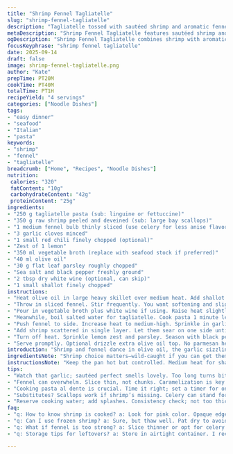 ```yaml
---
title: "Shrimp Fennel Tagliatelle"
slug: "shrimp-fennel-tagliatelle"
description: "Tagliatelle tossed with sautéed shrimp and aromatic fennel bulbs. Infused with fresh garlic and a hint of chili flakes for subtle heat. Olive oil drives the flavor base, while lemon zest brightens the end result. A splash of vegetable broth steams fennel until just tender. Pasta cooked al dente retains bite to cut through delicate seafood. No dairy, nuts, or eggs involved. Simple yet nuanced seafood pasta that balances sweetness of fennel with briny shrimp and citrus notes."
metaDescription: "Shrimp Fennel Tagliatelle features sautéed shrimp and fennel against a backdrop of olive oil and garlic. Simple yet elevated weeknight dish."
ogDescription: "Shrimp Fennel Tagliatelle combines shrimp with aromatic fennel wrapped in pasta. Quick, satisfying, and highlights flavor of simple ingredients."
focusKeyphrase: "shrimp fennel tagliatelle"
date: 2025-09-14
draft: false
image: shrimp-fennel-tagliatelle.png
author: "Kate"
prepTime: PT20M
cookTime: PT40M
totalTime: PT1H
recipeYield: "4 servings"
categories: ["Noodle Dishes"]
tags:
- "easy dinner"
- "seafood"
- "Italian"
- "pasta"
keywords:
- "shrimp"
- "fennel"
- "tagliatelle"
breadcrumb: ["Home", "Recipes", "Noodle Dishes"]
nutrition: 
 calories: "320"
 fatContent: "10g"
 carbohydrateContent: "42g"
 proteinContent: "25g"
ingredients:
- "250 g tagliatelle pasta (sub: linguine or fettuccine)"
- "350 g raw shrimp peeled and deveined (sub: large bay scallops)"
- "1 medium fennel bulb thinly sliced (use celery for less anise flavor)"
- "3 garlic cloves minced"
- "1 small red chili finely chopped (optional)"
- "Zest of 1 lemon"
- "350 ml vegetable broth (replace with seafood stock if preferred)"
- "40 ml olive oil"
- "30 g flat leaf parsley roughly chopped"
- "Sea salt and black pepper freshly ground"
- "2 tbsp dry white wine (optional, can skip)"
- "1 small shallot finely chopped"
instructions:
- "Heat olive oil in large heavy skillet over medium heat. Add shallot and cook until translucent, about 2 minutes. Avoid browning to keep sweetness intact."
- "Throw in sliced fennel. Stir frequently. You want softening and slight caramelization without blackened bits. Add pinch salt to help draw out moisture. About 8 minutes total."
- "Pour in vegetable broth plus white wine if using. Raise heat slightly so broth simmers gently. Cover pan loosely. Cook until fennel reaches tender-crisp stage. Use fork test but avoid soggy. Around 12-15 minutes."
- "Meanwhile, boil salted water for tagliatelle. Cook pasta 1 minute less than package suggests for al dente. Reserve 100 ml cooking water. Drain quickly."
- "Push fennel to side. Increase heat to medium-high. Sprinkle in garlic and chili. Sizzle should be immediate but don’t let garlic burn—watch for fragrant aroma, only 30 seconds max."
- "Add shrimp scattered in single layer. Let them sear on one side until pink and opaque edges appear. Flip and cook other side, about 2-3 minutes total. Fish can get rubbery if overcooked."
- "Turn off heat. Sprinkle lemon zest and parsley. Season with black pepper and adjust salt. Toss in pasta with reserved cooking water to loosen sauce; you want coating, not swimming."
- "Serve promptly. Optional drizzle extra olive oil top. No parmesan here—won’t match the seafood flavor. The brightness from lemon zest is everything."
introduction: "Shrimp and fennel dance in olive oil, the garlic sizzling just right, tossed with long ribbons of tagliatelle. No butter, no cream. Briny sweetness from seafood meets anise whisper from fennel. Learn the signs—how fennel softens but still holds shape, how garlic unleashes fragrance before bitterness. Sharp lemon zest cuts through richness without dairy. Stay alert for shrimp’s translucent shift; overcook and you lose tender snap and yield chewy disappointment. Substitute scallops if shrimp unavailable. Celery can stand in for fennel, just ditch the licorice notes. Minimal ingredients, maximal flavor. You’ll want this on loop for any weeknight hustle. No fuss. Just culinary sense."
ingredientsNote: "Shrimp choice matters—wild-caught if you can get them, de-vein and peel for no surprises later. Frozen works fine, just thaw thoroughly and pat dry to avoid steaming rather than searing. Fennel adds unique licorice note; if that intimidates use celery slices but lose distinct aroma. Garlic is key flavor driver here but burnt garlic means burnt taste—keep a close ear and nose to that pan. Lemon zest, not juice, maintains light aroma without soggy acid splash. Vegetable broth for steaming fennel builds flavor; water with a sprinkle of bouillon can substitute if stock unavailable. Dry white wine optional but adds gentle tang and lifts sauce complexity."
instructionsNote: "Keep the pan hot but controlled. Medium heat for shallots and fennel prevents premature burning; flick water drops to monitor temperature—should evaporate briskly but not burst into spatters. Covering fennel traps steam, softens edges before you get that first golden caramel. Garlic is a timing finesse—add too early and it burns; toss in last minute, watch quick perfume pop, then shrimp immediately after. Shrimp needs complete contact with pan surface for uniform color; crowding pan leads to steaming instead of sear. When adding pasta back, use reserved water in small increments to get sauce consistency right without watery sludge. Toss fast but gentle—breakage ruins presentation. Serve fast before flavors dull and textures degrade."
tips:
- "Watch that garlic; sautéed perfect smells lovely. Too long turns bitter. Last minute crush for best aroma. Add shrimp right after, keep things moving."
- "Fennel can overwhelm. Slice thin, not chunks. Caramelization is key. Add salt to draw moisture. Watch for soft but not mushy. Texture matters."
- "Cooking pasta al dente is crucial. Time it right; set a timer for one minute less than package says. Texture should hold against shrimp but still gentle."
- "Substitutes? Scallops work if shrimp’s missing. Celery can stand for fennel if mild flavor needed. Watch the texture—check cook time."
- "Reserve cooking water; add splashes. Consistency check; not too thick or watery. Toss fast with gentle motions to avoid breakage. Keep it elegant."
faq:
- "q: How to know shrimp is cooked? a: Look for pink color. Opaque edges signal ready. Too long makes rubbery. Timing is everything."
- "q: Can I use frozen shrimp? a: Sure, but thaw well. Pat dry to avoid steaming. Important to sear not steam. Texture won’t be right otherwise."
- "q: What if fennel is too strong? a: Slice thinner or opt for celery. Less anise flavor but lacks distinct taste. Adjust per preference."
- "q: Storage tips for leftovers? a: Store in airtight container. I recommend in fridge for two days max. Reheat gently; use low heat to prevent toughness."

---
```

